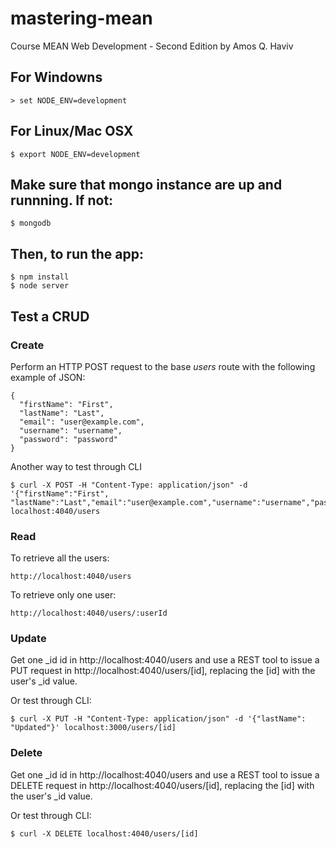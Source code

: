 # mastering-mean
Course MEAN Web Development - Second Edition by Amos Q. Haviv

## For Windowns
```
> set NODE_ENV=development
```

## For Linux/Mac OSX
```
$ export NODE_ENV=development
```

## Make sure that mongo instance are up and runnning. If not:
```
$ mongodb
```

## Then, to run the app:
```
$ npm install
$ node server
```

## Test a CRUD
### Create
Perform an HTTP POST request to the base _users_ route with the following example of JSON:

```
{
  "firstName": "First",
  "lastName": "Last",
  "email": "user@example.com",
  "username": "username",
  "password": "password"
}
```

Another way to test through CLI

```
$ curl -X POST -H "Content-Type: application/json" -d '{"firstName":"First", "lastName":"Last","email":"user@example.com","username":"username","password":"password"}' localhost:4040/users
```

### Read
To retrieve all the users:

```
http://localhost:4040/users
```

To retrieve only one user:

```
http://localhost:4040/users/:userId
```

### Update
Get one \_id id in http://localhost:4040/users and use a REST tool to issue a PUT request in http://localhost:4040/users/[id], replacing the [id] with the user's \_id value.

Or test through CLI:

```
$ curl -X PUT -H "Content-Type: application/json" -d '{"lastName": "Updated"}' localhost:3000/users/[id]
```

### Delete
Get one \_id id in http://localhost:4040/users and use a REST tool to issue a DELETE request in http://localhost:4040/users/[id], replacing the [id] with the user's \_id value.

Or test through CLI:

```
$ curl -X DELETE localhost:4040/users/[id]
```
